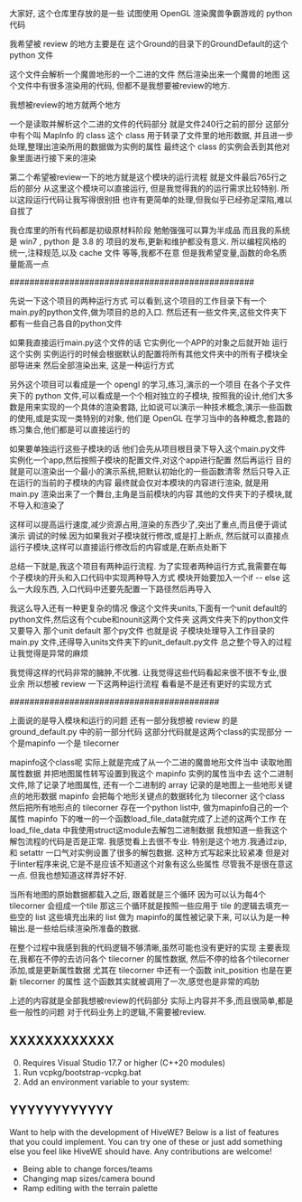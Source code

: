 
 大家好,
 这个仓库里存放的是一些
 试图使用 OpenGL 渲染魔兽争霸游戏的 python 代码

 我希望被 review 的地方主要是在
 这个Ground的目录下的GroundDefault的这个 python 文件

 这个文件会解析一个魔兽地形的一个二进的文件
 然后渲染出来一个魔兽的地图
 这个文件中有很多渲染用的代码,
 但都不是我想要被review的地方.

 我想被review的地方就两个地方

 一个是读取并解析这个二进的文件的代码部分
 就是文件240行之前的部分
 这部分中有个叫 MapInfo 的 class
 这个 class 用于转录了文件里的地形数据,
 并且进一步处理,整理出渲染所用的数据做为实例的属性
 最终这个 class 的实例会丢到其他对象里面进行接下来的渲染

 第二个希望被review一下的地方就是这个模块的运行流程
 就是文件最后765行之后的部分
 从这里这个模块可以直接运行,
 但是我觉得我的的运行需求比较特别.
 所以这段运行代码让我写得很别扭
 也许有更简单的处理,但我似乎已经弥足深陷,难以自拔了
 
 我仓库里的所有代码都是初级原材料阶段
 勉勉强强可以算为半成品
 而且我的系统是 win7 , python 是 3.8 的
 项目的发布,更新和维护都没有意义.
 所以编程风格的统一,注释规范,以及 cache 文件 等等,我都不在意
 但是我希望变量,函数的命名质量能高一点


#################################################

 
 先说一下这个项目的两种运行方式
 可以看到,这个项目的工作目录下有一个main.py的python文件,做为项目的总的入口.
 然后还有一些文件夹,这些文件夹下都有一些自己各自的python文件

 如果我直接运行main.py这个文件的话
 它实例化一个APP的对象之后就开始 运行这个实例
 实例运行的时候会根据默认的配置将所有其他文件夹中的所有子模块全部导进来
 然后全部渲染出来, 这是一种运行方式


 另外这个项目可以看成是一个 opengl 的学习,练习,演示的一个项目
 在各个子文件夹下的 python 文件,可以看成是一个个相对独立的子模块,
 按照我的设计,他们大多数是用来实现的一个具体的渲染套路,
 比如说可以演示一种技术概念,演示一些函数的使用,或是实现一类特别的对象,
 他们是 OpenGL 在学习当中的各种概念,套路的练习集合,他们都是可以直接运行的
 
 如果要单独运行这些子模块的话
 他们会先从项目根目录下导入这个main.py文件
 实例化一个app,然后按照子模块的配置文件,对这个app进行配置
 然后再运行
 目的就是可以渲染出一个最小的演示系统,把默认初始化的一些函数清零
 然后只导入正在运行的当前的子模块的内容
 最终就会仅对本模块的内容进行渲染,
 就是用 main.py 渲染出来了一个舞台,主角是当前模块的内容
 其他的文件夹下的子模块,就不导入和渲染了
 
 
 这样可以提高运行速度,减少资源占用,渲染的东西少了,突出了重点,而且便于调试演示
 调试的时候.因为如果我对子模块就行修改,或是打上断点,
 然后就可以直接点运行子模块,这样可以直接运行修改后的内容或是,在断点处断下
 
 
 总结一下就是,我这个项目有两种运行流程.
 为了实现者两种运行方式,我需要在每个子模块的开头和入口代码中实现两种导入方式
 模块开始要加入一个if -- else 这么一大段东西,
 入口代码中还要先配置一下路径然后再导入
 

 我这么导入还有一种更复杂的情况
 像这个文件夹units,下面有一个unit default的python文件,然后这有个cube和nounit这两个文件夹
 这两文件夹下的python文件又要导入 那个unit default 那个py文件
 也就是说 子模块处理导入工作目录的 main.py 文件,还得导入units文件夹下的unit_default.py文件
 总之整个导入的过程让我觉得是异常的麻烦


 我觉得这样的代码非常的臃肿,不优雅.
 让我觉得这些代码看起来很不很不专业,很业余
 所以想被 review 一下这两种运行流程
 看看是不是还有更好的实现方式 

##########################################

 上面说的是导入模块和运行的问题
 还有一部分我想被 review 的是 ground_default.py 中的前一部分代码
 这部分代码就是这两个class的实现部分
 一个是mapinfo 一个是  tilecorner

 mapinfo这个class呢
 实际上就是完成了从一个二进的魔兽地形文件当中
 读取地图属性数据
 并把地图属性转写设置到我这个 mapinfo 实例的属性当中去
 这个二进制文件,除了记录了地图属性,
 还有一个二进制的 array 记录的是地图上一些地形关键点的地形数据
 mapinfo 会把每个地形关键点的数据转化为 tilecorner 这个class
 然后把所有地形点的 tilecorner 存在一个python list中, 做为mapinfo自己的一个属性
 mapinfo 下的唯一的一个函数load_file_data就完成了上述的这两个工作
 在 load_file_data 中我使用struct这module去解包二进制数据
 我想知道一些我这个解包流程的代码是否是正常.
 我感觉看上去很不专业.
 特别是这个地方.我通过zip,和 setattr 一口气对实例设置了很多的解包数据.
 这种方式写起来比较紧凑
 但是对于linter程序来说,它是不是应该不知道这个对象有这么些属性
 尽管我不是很在意这一点.
 但我也想知道这样弄好不好.


 当所有地图的原始数据都载入之后, 跟着就是三个循环
 因为可以认为每4个 tilecorner 会组成一个tile
 那这三个循环就是按照一些应用于 tile 的逻辑去填充一些空的 list
 这些填充出来的 list 做为 mapinfo的属性被记录下来,
 可以认为是一种输出.是一些给后续渲染所准备的数据.

 在整个过程中我感到我的代码逻辑不够清晰,虽然可能也没有更好的实现
 主要表现在,我都在不停的去访问各个 tilecorner 的属性数据,
 然后不停的给各个tilecorner 添加,或是更新属性数据
 尤其在 tilecorner 中还有一个函数 init_position 也是在更新 tilecorner 的属性
 这个函数其实就被调用了一次,感觉也是非常的鸡肋

上述的内容就是全部我想被review的代码部分
实际上内容并不多,而且很简单,都是些一般性的问题
对于代码业务上的逻辑,不需要被review.




## XXXXXXXXXXXX

0. Requires Visual Studio 17.7 or higher (C++20 modules)
3. Run vcpkg/bootstrap-vcpkg.bat
4. Add an environment variable to your system:

## YYYYYYYYYYYY

Want to help with the development of HiveWE? Below is a list of features that you could implement. You can try one of these or just add something else you feel like HiveWE should have. Any contributions are welcome!

- Being able to change forces/teams
- Changing map sizes/camera bound
- Ramp editing with the terrain palette